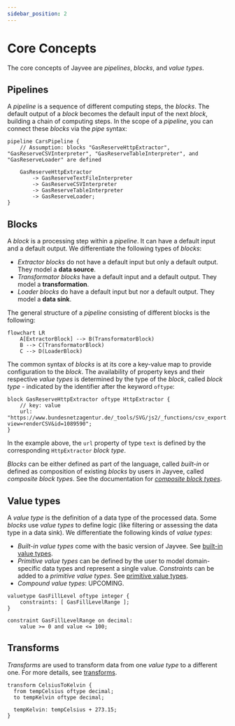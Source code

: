 ```yaml
---
sidebar_position: 2
---
```


# Core Concepts

The core concepts of Jayvee are _pipelines_, _blocks_, and _value types_.

## Pipelines

A _pipeline_ is a sequence of different computing steps, the _blocks_.
The default output of a _block_ becomes the default input of the next _block_, building a chain of computing steps.
In the scope of a _pipeline_, you can connect these _blocks_ via the _pipe_ syntax:

```jayvee
pipeline CarsPipeline {
    // Assumption: blocks "GasReserveHttpExtractor", "GasReserveCSVInterpreter", "GasReserveTableInterpreter", and "GasReserveLoader" are defined

    GasReserveHttpExtractor
		-> GasReserveTextFileInterpreter
		-> GasReserveCSVInterpreter
		-> GasReserveTableInterpreter
		-> GasReserveLoader;
}
```

## Blocks

A _block_ is a processing step within a _pipeline_.
It can have a default input and a default output.
We differentiate the following types of _blocks_:
- _Extractor blocks_ do not have a default input but only a default output. They model a **data source**.
- _Transformator blocks_ have a default input and a default output. They model a **transformation**.
- _Loader blocks_ do have a default input but nor a default output. They model a **data sink**.

The general structure of a _pipeline_ consisting of different blocks is the following:

```mermaid
flowchart LR
    A[ExtractorBlock] --> B(TransformatorBlock)
    B --> C(TransformatorBlock)
    C --> D(LoaderBlock)
```

The common syntax of _blocks_ is at its core a key-value map to provide configuration to the _block_.
The availability of property keys and their respective _value types_ is determined by the type of the _block_, called _block type_ - indicated by the identifier after the keyword `oftype`:

```jayvee
block GasReserveHttpExtractor oftype HttpExtractor {
    // key: value
    url: "https://www.bundesnetzagentur.de/_tools/SVG/js2/_functions/csv_export.html?view=renderCSV&id=1089590";
} 
```

In the example above, the `url` property of type `text` is defined by the corresponding `HttpExtractor` _block type_.

_Blocks_ can be either defined as part of the language, called _built-in_ or defined as composition of existing _blocks_ by users in Jayvee, called _composite block types_. See the documentation for [_composite block types_](./composite-block-types.md).

## Value types

A _value type_ is the definition of a data type of the processed data.
Some _blocks_ use _value types_ to define logic (like filtering or assessing the data type in a data sink).
We differentiate the following kinds of _value types_:
- _Built-in value types_ come with the basic version of Jayvee. See [built-in value types](./value-types/built-in-value-types).
- _Primitive value types_ can be defined by the user to model domain-specific data types and represent a single value.
  _Constraints_ can be added to a _primitive value types_.
See [primitive value types](./value-types/primitive-value-types).
- _Compound value types_: UPCOMING.

```jayvee
valuetype GasFillLevel oftype integer {
    constraints: [ GasFillLevelRange ];
}

constraint GasFillLevelRange on decimal:
    value >= 0 and value <= 100;
```

## Transforms
_Transforms_ are used to transform data from one _value type_ to a different one. For more details, see [transforms](./transforms.md).

```jayvee
transform CelsiusToKelvin {
  from tempCelsius oftype decimal;
  to tempKelvin oftype decimal;

  tempKelvin: tempCelsius + 273.15;
}
```